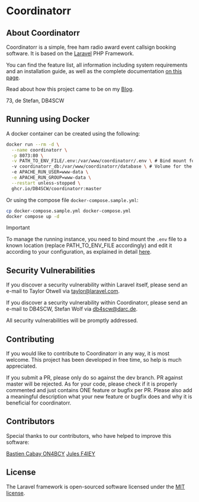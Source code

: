 # Coordinatorr

## About Coordinatorr

Coordinatorr is a simple, free ham radio award event callsign booking software. It is based on the [Laravel](https://laravel.com) PHP Framework.

You can find the feature list, all information including system requirements and an installation guide, as well as the complete documentation [on this page](https://hamawardz.de).

Read about how this project came to be on my [Blog](https://www.db4scw.de/introducing-eventcoordinatorr/).

73, de Stefan, DB4SCW

## Running using Docker
A docker container can be created using the following:
```bash
docker run --rm -d \
  --name coordinatorr \
  -p 8073:80 \
  -v PATH_TO_ENV_FILE/.env:/var/www/coordinatorr/.env \ # Bind mount for .env
  -v coordinatorr_db:/var/www/coordinatorr/database \ # Volume for the database
  -e APACHE_RUN_USER=www-data \
  -e APACHE_RUN_GROUP=www-data \
  --restart unless-stopped \
  ghcr.io/DB4SCW/coordinatorr:master

```
Or using the compose file `docker-compose.sample.yml`:
```bash
cp docker-compose.sample.yml docker-compose.yml
docker compose up -d
```
> [!IMPORTANT]
> To manage the running instance, you need to bind mount the `.env` file to a known location (replace PATH_TO_ENV_FILE accordingly) and edit it according to your configuration, as explained in detail [here](https://hamawardz.de/docs/coordinatorr/installation/#step-4-configure-your-software-environment).

## Security Vulnerabilities

If you discover a security vulnerability within Laravel itself, please send an e-mail to Taylor Otwell via [taylor@laravel.com](mailto:taylor@laravel.com). 

If you discover a security vulnerability within Coordinatorr, please send an e-mail to DB4SCW, Stefan Wolf via [db4scw@darc.de](mailto:db4scw@darc.de). 

All security vulnerabilities will be promptly addressed.

## Contributing

If you would like to contribute to Coordinatorr in any way, it is most welcome. This project has been developed in free time, so help is much appreciated.  

If you submit a PR, please only do so against the dev branch. PR against master will be rejected. As for your code, please check if it is properly commented and just contains ONE feature or bugfix per PR. Please also add a meaningful description what your new feature or bugfix does and why it is beneficial for coordinatorr.

## Contributors

Special thanks to our contributors, who have helped to improve this software:

[Bastien Cabay ON4BCY](https://github.com/Bastiti)
[Jules F4IEY](https://github.com/f4iey)

## License

The Laravel framework is open-sourced software licensed under the [MIT license](https://opensource.org/licenses/MIT).
